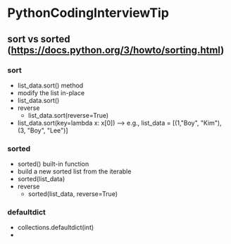 # PythonCodingInterviewTip

## sort vs sorted  (https://docs.python.org/3/howto/sorting.html)

### sort
- list_data.sort() method
- modify the list in-place
- list_data.sort()
- reverse
  - list_data.sort(reverse=True)
- list_data.sort(key=lambda x: x[0]) --> e.g., list_data = [(1,"Boy", "Kim"), (3, "Boy", "Lee")]

### sorted
- sorted() built-in function
- build a new sorted list from the iterable
- sorted(list_data)
- reverse
  - sorted(list_data, reverse=True)  

### defaultdict
  - collections.defaultdict(int)
  - 
  
  
  
